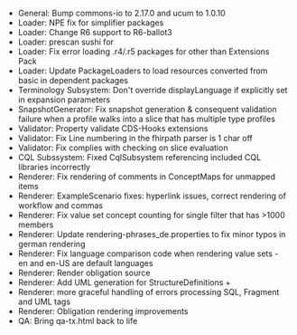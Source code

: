 * General: Bump commons-io to 2.17.0 and ucum to 1.0.10
* Loader: NPE fix for simplifier packages
* Loader: Change R6 support to R6-ballot3
* Loader: prescan sushi for 
* Loader: Fix error loading .r4/.r5 packages for other than Extensions Pack
* Loader: Update PackageLoaders to load resources converted from basic in dependent packages
* Terminology Subsystem: Don't override displayLanguage if explicitly set in expansion parameters
* SnapshotGenerator: Fix snapshot generation & consequent validation failure when a profile walks into a slice that has multiple type profiles
* Validator: Property validate CDS-Hooks extensions
* Validator: Fix Line numbering in the fhirpath parser is 1 char off
* Validator: Fix complies with checking on slice evaluation
* CQL Subssystem: Fixed CqlSubsystem referencing included CQL libraries incorrectly
* Renderer: Fix rendering of comments in ConceptMaps for unmapped items
* Renderer: ExampleScenario fixes: hyperlink issues, correct rendering of workflow and commas
* Renderer: Fix value set concept counting for single filter that has >1000 members
* Renderer: Update rendering-phrases_de.properties to fix minor typos in german rendering
* Renderer: Fix language comparison code when rendering value sets - en and en-US are default languages
* Renderer: Render obligation source
* Renderer: Add UML generation for StructureDefinitions +
* Renderer: more graceful handling of errors processing SQL, Fragment and UML tags
* Renderer: Obligation rendering improvements
* QA: Bring qa-tx.html back to life 
